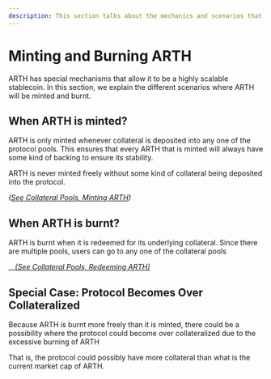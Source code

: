 ```yaml
---
description: This section talks about the mechanics and scenarios that mint and burn ARTH
---
```


# Minting and Burning ARTH

ARTH has special mechanisms that allow it to be a highly scalable stablecoin. In this section, we explain the different scenarios where ARTH will be minted and burnt.

## When ARTH is minted?

ARTH is only minted whenever collateral is deposited into any one of the protocol pools. This ensures that every ARTH that is minted will always have some kind of backing to ensure its stability.

ARTH is never minted freely without some kind of collateral being deposited into the protocol.

_\(_[_See Collateral Pools, Minting ARTH_]()_\)_

## When ARTH is burnt?

ARTH is burnt when it is redeemed for its underlying collateral. Since there are multiple pools, users can go to any one of the collateral pools 

\_\_[_\(See Collateral Pools, Redeeming ARTH\)_]()

## Special Case: Protocol Becomes Over Collateralized

Because ARTH is burnt more freely than it is minted, there could be a possibility where the protocol could become over collateralized due to the excessive burning of ARTH

That is, the protocol could possibly have more collateral than what is the current market cap of ARTH.


